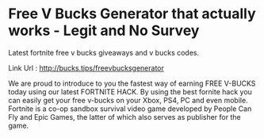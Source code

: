 # Free V Bucks Generator that actually works - Legit and No Survey
Latest fortnite free v bucks giveaways and v bucks codes.

Link Url : http://bucks.tips/freevbucksgenerator

We are proud to introduce to you the fastest way of earning FREE V-BUCKS today using our latest FORTNITE HACK. By using the best fornite hack you can easily get your free v-bucks on your Xbox, PS4, PC and even mobile. Fortnite is a co-op sandbox survival video game developed by People Can Fly and Epic Games, the latter of which also serves as publisher for the game.
